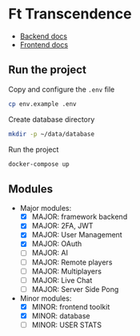 
# Ft Transcendence

- [Backend docs](docs/backend.md)
- [Frontend docs](docs/frontend.md)

## Run the project

Copy and configure the `.env` file

```bash
cp env.example .env
```

Create database directory
```bash
mkdir -p ~/data/database
```

Run the project

```bash
docker-compose up
```

## Modules

- Major modules:
  - [x] MAJOR: framework backend
  - [x] MAJOR: 2FA, JWT
  - [x] MAJOR: User Management
  - [x] MAJOR: OAuth
  - [ ] MAJOR: AI
  - [ ] MAJOR: Remote players
  - [ ] MAJOR: Multiplayers
  - [ ] MAJOR: Live Chat
  - [ ] MAJOR: Server Side Pong

- Minor modules:
  - [x] MINOR: frontend toolkit
  - [x] MINOR: database
  - [ ] MINOR: USER STATS
